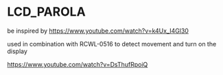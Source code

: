 # LCD_PAROLA
be inspired by https://www.youtube.com/watch?v=k4Ux_I4Gl30

used in combination with RCWL-0516 to detect movement and turn on the display

https://www.youtube.com/watch?v=DsThufRpoiQ
